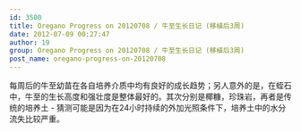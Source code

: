 ```yaml
---
id: 3500
title: Oregano Progress on 20120708 / 牛至生长日记 (移植后3周)
date: 2012-07-09 00:27:47
author: 19
group: Oregano Progress on 20120708 / 牛至生长日记 (移植后3周)
post_name: oregano-progress-on-20120708
---
```


每周后的牛至幼苗在各自培养介质中均有良好的成长趋势；另人意外的是，在蛭石中，牛至的生长高度和强壮度是整体最好的。其次分别是椰糠，珍珠岩，再者是传统的培养土 - 猜测可能是因为在24小时持续的外加光照条件下，培养土中的水分流失比较严重。